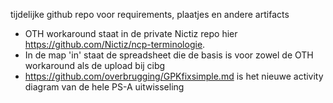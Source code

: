 tijdelijke github repo voor requirements, plaatjes en andere artifacts
- OTH workaround staat in de private Nictiz repo hier https://github.com/Nictiz/ncp-terminologie.
- In de map 'in' staat de spreadsheet die de basis is voor zowel de OTH workaround als de upload bij cibg
- https://github.com/overbrugging/GPKfixsimple.md is het nieuwe activity diagram van de hele PS-A uitwisseling
